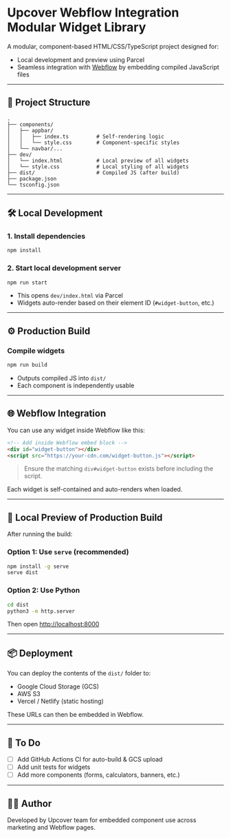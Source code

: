 # Upcover Webflow Integration Modular Widget Library

A modular, component-based HTML/CSS/TypeScript project designed for:
- Local development and preview using Parcel
- Seamless integration with [Webflow](https://webflow.com) by embedding compiled JavaScript files

---

## 🧩 Project Structure

```
.
├── components/
│   ├── appbar/
│   │   ├── index.ts         # Self-rendering logic
│   │   └── style.css        # Component-specific styles
│   └── navbar/...
├── dev/
│   └── index.html           # Local preview of all widgets
│   └── style.css            # Local styling of all widgets
├── dist/                    # Compiled JS (after build)
├── package.json
└── tsconfig.json
```

---

## 🛠️ Local Development

### 1. Install dependencies

```bash
npm install
```

### 2. Start local development server

```bash
npm run start
```

- This opens `dev/index.html` via Parcel
- Widgets auto-render based on their element ID (`#widget-button`, etc.)

---

## ⚙️ Production Build

### Compile widgets

```bash
npm run build
```

- Outputs compiled JS into `dist/`
- Each component is independently usable

---

## 🌐 Webflow Integration

You can use any widget inside Webflow like this:

```html
<!-- Add inside Webflow embed block -->
<div id="widget-button"></div>
<script src="https://your-cdn.com/widget-button.js"></script>
```

> Ensure the matching `div#widget-button` exists before including the script.

Each widget is self-contained and auto-renders when loaded.

---

## 🧪 Local Preview of Production Build

After running the build:

### Option 1: Use `serve` (recommended)

```bash
npm install -g serve
serve dist
```

### Option 2: Use Python

```bash
cd dist
python3 -m http.server
```

Then open [http://localhost:8000](http://localhost:8000)

---

## 📦 Deployment

You can deploy the contents of the `dist/` folder to:
- Google Cloud Storage (GCS)
- AWS S3
- Vercel / Netlify (static hosting)

These URLs can then be embedded in Webflow.

---

## 📁 To Do

- [ ] Add GitHub Actions CI for auto-build & GCS upload
- [ ] Add unit tests for widgets
- [ ] Add more components (forms, calculators, banners, etc.)

---

## 👨‍💻 Author

Developed by Upcover team for embedded component use across marketing and Webflow pages.
